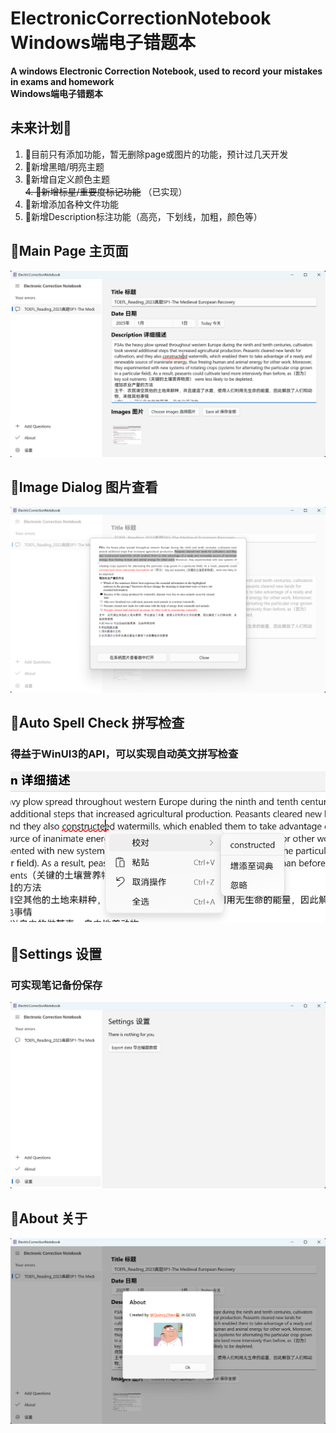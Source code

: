 # ElectronicCorrectionNotebook Windows端电子错题本
**A windows Electronic Correction Notebook, used to record your mistakes in exams and homework   
Windows端电子错题本**

## 未来计划🚩   
1. 🎁目前只有添加功能，暂无删除page或图片的功能，预计过几天开发   
2. 🎁新增黑暗/明亮主题   
3. 🎁新增自定义颜色主题   
~~4. 🎁新增标星/重要度标记功能~~ （已实现）
5. 🎁新增添加各种文件功能   
6. 🎁新增Description标注功能（高亮，下划线，加粗，颜色等）   

## 🎁Main Page 主页面
![image](gitImage/page1.png)

## 🎁Image Dialog 图片查看
![image](gitImage/imageDialog1.png)

## 🎁Auto Spell Check 拼写检查
### 得益于WinUI3的API，可以实现自动英文拼写检查
![image](gitImage/correction1.png)

## 🎁Settings 设置
### 可实现笔记备份保存
![image](gitImage/settingExport1.png)

## 🎁About 关于
![image](gitImage/about1.png)

